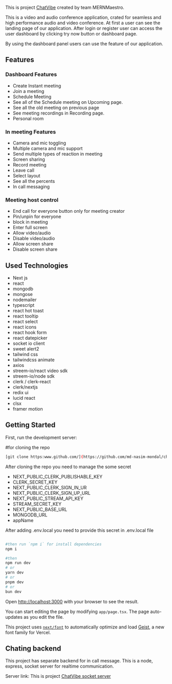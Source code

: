 This is project [ChatVibe](https://chat-vibe-ashy.vercel.app) created by team MERNMaestro.

This is a video and audio conference application, crated for seamless and high performance audio and video conference. At first a user can see the landing page of our application. After login or register user can access the user dashboard by clicking try now button or dashboard page. 

By using the dashboard panel users can use the feature of our application.


## Features
### Dashboard Features
* Create Instant meeting
* Join a meeting
* Schedule Meeting
* See all of the Schedule meeting on Upcoming page.
* See all the old meeting on previous page
* See meeting recordings in Recording page.
* Personal room

### In meeting Features
* Camera and mic toggling
* Multiple camera and mic support
* Send multiple types of reaction in meeting
* Screen sharing
* Record meeting
* Leave call
* Select layout
* See all the percents
* In call messaging

### Meeting host control
* End call for everyone button only for meeting creator
* Pin/unpin for everyone
* block in meeting
* Enter full screen
* Allow video/audio
* Disable video/audio
* Allow screen share
* Disable screen share


## Used Technologies
* Next js
* react
* mongodb
* mongose
* nodemailer
* typescript
* react hot toast
* react tooltip
* react select
* react icons
* react hook form
* react datepicker
* socket io client
* sweet alert2
* tailwind css
* tailwindcss animate
* axios
* streem-io/react video sdk
* streem-io/node sdk
* clerk / clerk-react
* clerk/nextjs
* redix ui
* lucid react
* clsx
* framer motion




## Getting Started

First, run the development server:

#for cloning the repo
```bash
[git clone https:www.github.com/](https://github.com/md-nasim-mondal/chatVibe.git)

```

After cloning the repo you need to manage the some secret

* NEXT_PUBLIC_CLERK_PUBLISHABLE_KEY
* CLERK_SECRET_KEY
* NEXT_PUBLIC_CLERK_SIGN_IN_UR
* NEXT_PUBLIC_CLERK_SIGN_UP_URL
* NEXT_PUBLIC_STREAM_API_KEY
* STREAM_SECRET_KEY
* NEXT_PUBLIC_BASE_URL
* MONGODB_URL
* appName

After adding .env.local you need to provide this secret in .env.local file

```bash

#then run `npm i` for install dependencies
npm i

#then
npm run dev
# or
yarn dev
# or
pnpm dev
# or
bun dev
```

Open [http://localhost:3000](http://localhost:3000) with your browser to see the result.

You can start editing the page by modifying `app/page.tsx`. The page auto-updates as you edit the file.

This project uses [`next/font`](https://nextjs.org/docs/app/building-your-application/optimizing/fonts) to automatically optimize and load [Geist](https://vercel.com/font), a new font family for Vercel.

## Chating backend
 This project has separate backend for in call message. This is a node, express, socket server for realtime communication.

 Server link: This is project [ChatVibe socket server](https://github.com/mohammad-atikuzzaman/chatvibeCahtingBackend)

